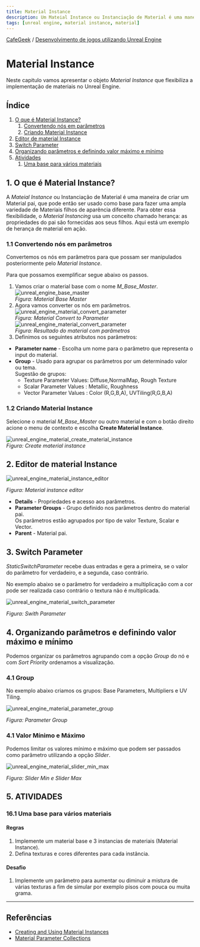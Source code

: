 ```yaml
---
title: Material Instance
description: Um Mateial Instance ou Instanciação de Material é uma maneira de criar um Material pai, que pode então ser usado como base para fazer uma ampla variedade de Materiais filhos de aparência diferente.
tags: [unreal engine, material instance, material]
---
```


[CafeGeek](http://CafeGeek.eti.br)  / [Desenvolvimento de jogos utilizando Unreal Engine](http://cafeGeek.eti.br/unreal_engine/index.html)

# Material Instance
Neste capitulo vamos apresentar o objeto *Material Instance* que flexibiliza a implementação de materiais no Unreal Engine.
## Índice
1. [O que é Material Instance?](#1)
    1. [Convertendo nós em parâmetros](#1.1)
    1. [Criando Material Instance](#1.2)
1. [Editor de material Instance](#2)
1. [Switch Parameter](#3)
1. [Organizando parâmetros e definindo valor máximo e mínimo](#4)
1. [Atividades](#5)
    1. [Uma base para vários materiais ](#5.1)

<a name="1"></a>
## 1. O que é Material Instance?
A *Mateial Instance* ou Instanciação de Material é uma maneira de criar um Material pai, que pode então ser usado como base para fazer uma ampla variedade de Materiais filhos de aparência diferente. Para obter essa flexibilidade, o *Material Instancing* usa um conceito chamado herança: as propriedades do pai são fornecidas aos seus filhos. Aqui está um exemplo de herança de material em ação.

<a name="1.1"></a>
### 1.1 Convertendo nós em parâmetros
Convertemos os nós em parâmetros para que possam ser manipulados posteriormente pelo *Material Instance*.    

Para que possamos exemplificar segue abaixo os passos.

1. Vamos criar o material base com o nome *M_Base_Master*.        
  ![unreal_engine_base_master](imagens/materiais/unreal_engine_base_master.jpg)     
  *Figura: Material Base Master*
1. Agora vamos converter os nós em parâmetros.           
  ![unreal_engine_material_convert_parameter](imagens/materiais/unreal_engine_material_convert_parameter.jpg)     
  *Figura: Material Convert to Parameter*       
  ![unreal_engine_material_convert_parameter](imagens/materiais/unreal_engine_base_master_with_parameter.jpg)     
  *Figura: Resultado do material com parâmetros*
1. Definimos os seguintes atributos nos parâmetros:
  - **Parameter name** - Escolha um nome para o parâmetro que representa o input do material.
  - **Group** - Usado para agrupar os parâmetros por um determinado valor ou tema.        
  Sugestão de grupos:
      - Texture Parameter Values: Diffuse,NormalMap, Rough Texture
      - Scalar Parameter Values : Metallic, Roughness
      - Vector Parameter Values : Color (R,G,B,A), UVTiling(R,G,B,A)


<a name="1.2"></a>
### 1.2 Criando Material Instance
Selecione o material *M_Base_Master* ou outro material e com o botão direito acione o menu de contexto e escolha **Create Material Instance**.     

![unreal_engine_material_create_material_instance](imagens/materiais/unreal_engine_material_create_material_instance.jpg)   
  *Figura: Create material instance*

<a name="2"></a>
## 2. Editor de material Instance
![unreal_engine_material_instance_editor](imagens/materiais/unreal_engine_material_instance_editor.jpg)  

*Figura: Material instance editor*

- **Details** - Propriedades e acesso aos parâmetros.
- **Parameter Groups** - Grupo definido nos parâmetros dentro do material pai.      
  Os parâmetros estão agrupados por tipo de valor Texture, Scalar e Vector.
- **Parent** - Material pai.

<a name="3"></a>
## 3. Switch Parameter
*StaticSwitchParameter* recebe duas entradas e gera a primeira, se o valor do parâmetro for verdadeiro, e a segunda, caso contrário.

No exemplo abaixo se o parâmetro for verdadeiro a multiplicação com a cor pode ser realizada caso contrário o textura não é multiplicada.

![unreal_engine_material_switch_parameter](imagens/materiais/unreal_engine_material_switch_parameter.jpg)

*Figura: Swith Parameter*

<a name="4"></a>
## 4. Organizando parâmetros e definindo valor máximo e mínimo
Podemos organizar os parâmetros agrupando com a opção *Group* do nó e com *Sort Priority* ordenamos a visualização.

<a name="4.1"></a>
### 4.1 Group
No exemplo abaixo criamos os grupos: Base Parameters, Multipliers e UV Tiling.

![unreal_engine_material_parameter_group](imagens/materiais/unreal_engine_material_parameter_group.jpg)     

*Figura: Parameter Group*

<a name="4.2"></a>
### 4.1 Valor Mínimo e Máximo
Podemos limitar os valores mínimo e máximo que podem ser passados como parâmetro utilizando a opção *Slider*.

![unreal_engine_material_slider_min_max](imagens/materiais/unreal_engine_material_slider_min_max.jpg)

*Figura: Slider Min e Slider Max*

<a name="5"></a>
## 5. ATIVIDADES
<a name="5.1"></a>
### 16.1 Uma base para vários materiais
#### Regras
1. Implemente um material base e 3 instancias de materiais (Material Instance).
1. Defina texturas e cores diferentes para cada instância.

#### Desafio      
1. Implemente um parâmetro para aumentar ou diminuir a mistura de várias texturas a fim de simular por exemplo pisos com pouca ou muita grama.

***

## Referências
- [Creating and Using Material Instances](https://docs.unrealengine.com/en-US/RenderingAndGraphics/Materials/HowTo/Instancing/index.html)
- [Material Parameter Collections](https://www.unrealengine.com/en-US/blog/material-parameter-collections)
